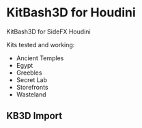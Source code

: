 # KitBash3D for Houdini
KitBash3D for SideFX Houdini

Kits tested and working:
- Ancient Temples
- Egypt
- Greebles
- Secret Lab
- Storefronts
- Wasteland

## KB3D Import

